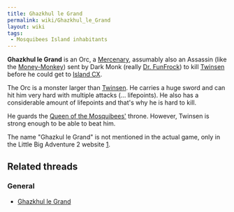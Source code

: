 ```yaml
---
title: Ghazkhul le Grand
permalink: wiki/Ghazkhul_le_Grand
layout: wiki
tags:
 - Mosquibees Island inhabitants
---
```


**Ghazkhul le Grand** is an Orc, a
[Mercenary](Category%3AMercenaries "wikilink"), assumably also an
Assassin (like the [Money-Monkey](Money-Monkey "wikilink")) sent by Dark
Monk (really [Dr. FunFrock](Dr._FunFrock "wikilink")) to kill
[Twinsen](Twinsen "wikilink") before he could get to [Island
CX](Island_CX "wikilink").

The Orc is a monster larger than [Twinsen](Twinsen "wikilink"). He
carries a huge sword and can hit him very hard with multiple attacks
(... lifepoints). He also has a considerable amount of lifepoints and
that's why he is hard to kill.

He guards the [Queen of the Mosquibees'](Astrid "wikilink") throne.
However, Twinsen is strong enough to be able to beat him.

The name "Ghazkul le Grand" is not mentioned in the actual game, only in
the Little Big Adventure 2 website
[1](http://www.littlebigadventure2.com/lba2/FAMILLE/OTHERSZ.HTM).

## Related threads

### General

- [Ghazkhul le Grand](https://forum.magicball.net/showthread.php?t=7988)
